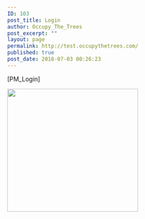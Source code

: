 ```yaml
---
ID: 103
post_title: Login
author: Occupy_The_Trees
post_excerpt: ""
layout: page
permalink: http://test.occupythetrees.com/
published: true
post_date: 2018-07-03 00:26:23
---
```

[PM_Login]

<img class="wp-image-129 size-medium alignright" src="http://test.occupythetrees.com/wp-content/uploads/2018/07/31454157_513549202376695_8884113596640919552_n-e1530580031977-300x282.jpg" alt="" width="300" height="282" />